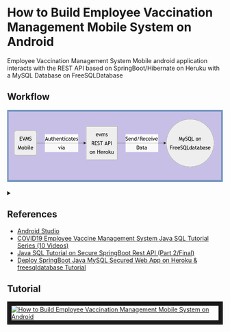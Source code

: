 # How to Build Employee Vaccination Management Mobile System on Android
Employee Vaccination Management System Mobile android application interacts with the REST API based on SpringBoot/Hibernate on Heruku with a MySQL Database on FreeSQLDatabase

## Workflow

![Alt text](evmsm.png)
<details>
<summary></summary>
```mermaid
graph LR
A(EVMS<br/>Mobile) -- Authenticates<br/>via  -->  B[evms<br/>REST API<br/>on Heroku] -- Send/Receive<br/>Data --> C((MySQL on<br/>FreeSQLdatabase))
```
</details>

## References
<ul>
  <li><a href="https://developer.android.com/studio">Android Studio</a></li>
  <li><a href="https://www.youtube.com/watch?v=SY50wbkuoS8&list=PL5pIDFWFLqx1_4s3uPdcD-ONBDAOWVmlP">COVID19 Employee Vaccine Management System Java SQL Tutorial Series (10 Videos)</a></li>
  <li><a href="https://www.youtube.com/watch?v=NVHa3BbDAX0">Java SQL Tutorial on Secure SpringBoot Rest API (Part 2/Final)</a></li>
  <li><a href="https://www.youtube.com/watch?v=qBgp3q0Kli0">Deploy SpringBoot Java MySQL Secured Web App on Heroku & freesqldatabase Tutorial</a></li>
</ul>

## Tutorial
<a href="http://www.youtube.com/watch?feature=player_embedded&v=HjRB2hfsMR4" target="_blank"><img src="http://img.youtube.com/vi/HjRB2hfsMR4/0.jpg" alt="How to Build Employee Vaccination Management Mobile System on Android" width="240" height="180" border="10" /></a>